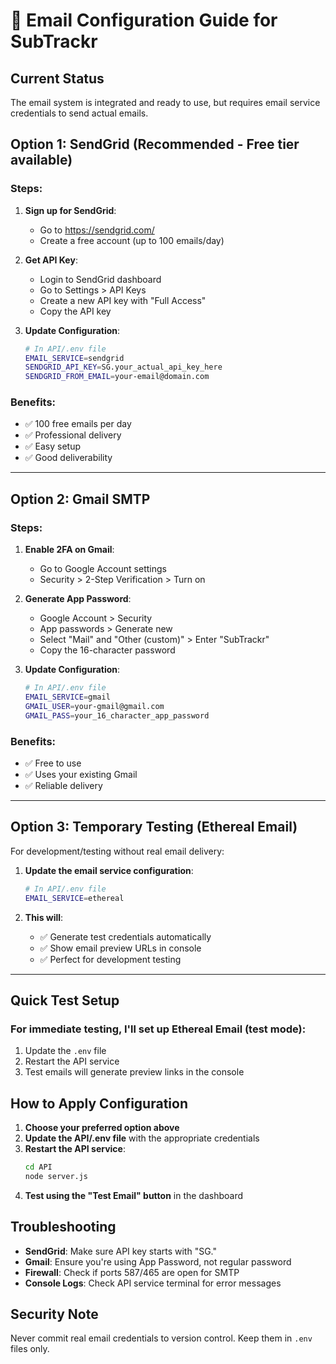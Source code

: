 # 📧 Email Configuration Guide for SubTrackr

## Current Status
The email system is integrated and ready to use, but requires email service credentials to send actual emails.

## Option 1: SendGrid (Recommended - Free tier available)

### Steps:
1. **Sign up for SendGrid**:
   - Go to https://sendgrid.com/
   - Create a free account (up to 100 emails/day)

2. **Get API Key**:
   - Login to SendGrid dashboard
   - Go to Settings > API Keys
   - Create a new API key with "Full Access"
   - Copy the API key

3. **Update Configuration**:
   ```bash
   # In API/.env file
   EMAIL_SERVICE=sendgrid
   SENDGRID_API_KEY=SG.your_actual_api_key_here
   SENDGRID_FROM_EMAIL=your-email@domain.com
   ```

### Benefits:
- ✅ 100 free emails per day
- ✅ Professional delivery
- ✅ Easy setup
- ✅ Good deliverability

---

## Option 2: Gmail SMTP

### Steps:
1. **Enable 2FA on Gmail**:
   - Go to Google Account settings
   - Security > 2-Step Verification > Turn on

2. **Generate App Password**:
   - Google Account > Security
   - App passwords > Generate new
   - Select "Mail" and "Other (custom)" > Enter "SubTrackr"
   - Copy the 16-character password

3. **Update Configuration**:
   ```bash
   # In API/.env file
   EMAIL_SERVICE=gmail
   GMAIL_USER=your-gmail@gmail.com
   GMAIL_PASS=your_16_character_app_password
   ```

### Benefits:
- ✅ Free to use
- ✅ Uses your existing Gmail
- ✅ Reliable delivery

---

## Option 3: Temporary Testing (Ethereal Email)

For development/testing without real email delivery:

1. **Update the email service configuration**:
   ```bash
   # In API/.env file
   EMAIL_SERVICE=ethereal
   ```

2. **This will**:
   - ✅ Generate test credentials automatically
   - ✅ Show email preview URLs in console
   - ✅ Perfect for development testing

---

## Quick Test Setup

### For immediate testing, I'll set up Ethereal Email (test mode):

1. Update the `.env` file
2. Restart the API service
3. Test emails will generate preview links in the console

## How to Apply Configuration

1. **Choose your preferred option above**
2. **Update the API/.env file** with the appropriate credentials
3. **Restart the API service**: 
   ```bash
   cd API
   node server.js
   ```
4. **Test using the "Test Email" button** in the dashboard

## Troubleshooting

- **SendGrid**: Make sure API key starts with "SG."
- **Gmail**: Ensure you're using App Password, not regular password
- **Firewall**: Check if ports 587/465 are open for SMTP
- **Console Logs**: Check API service terminal for error messages

## Security Note
Never commit real email credentials to version control. Keep them in `.env` files only.
